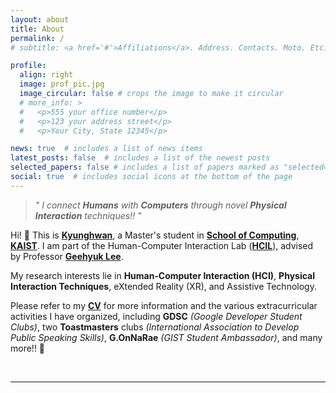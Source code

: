 ```yaml
---
layout: about
title: About
permalink: /
# subtitle: <a href='#'>Affiliations</a>. Address. Contacts. Moto. Etc.

profile:
  align: right
  image: prof_pic.jpg
  image_circular: false # crops the image to make it circular
  # more_info: >
  #   <p>555 your office number</p>
  #   <p>123 your address street</p>
  #   <p>Your City, State 12345</p>

news: true  # includes a list of news items
latest_posts: false  # includes a list of the newest posts
selected_papers: false # includes a list of papers marked as "selected={true}"
social: true  # includes social icons at the bottom of the page
---
```


> *" I connect **Humans** with **Computers** through novel **Physical Interaction** techniques!! "*

Hi! 👋 This is **[Kyunghwan](https://kyunghwan.xyz/)**, a Master's student in **[School of Computing](https://cs.kaist.ac.kr/)**, **[KAIST](https://www.kaist.ac.kr/)**.
I am part of the Human-Computer Interaction Lab (**[HCIL](https://hcil.kaist.ac.kr/)**), advised by Professor **[Geehyuk Lee](https://scholar.google.co.kr/citations?user=wBXkmcQAAAAJ)**.

My research interests lie in **Human‐Computer Interaction (HCI)**, **Physical Interaction Techniques**, eXtended Reality (XR), and Assistive Technology.

Please refer to my **[CV](https://kyunghwan.xyz/assets/pdf/CV_KyunghwanKim.pdf)** for more information and the various extracurricular activities I have organized, including **GDSC** *(Google Developer Student Clubs)*, two **Toastmasters** clubs *(International Association to Develop Public Speaking Skills)*, **G.OnNaRae** *(GIST Student Ambassador)*, and many more!! 🙌

<br>

---

<br>
